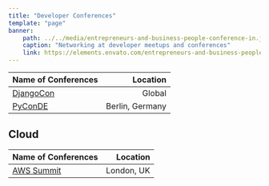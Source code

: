 ```yaml
---
title: "Developer Conferences"
template: "page"
banner:
    path: ../../media/entrepreneurs-and-business-people-conference-in.jpg
    caption: "Networking at developer meetups and conferences"
    link: https://elements.envato.com/entrepreneurs-and-business-people-conference-in-3SXUTJR
---
```


| Name of Conferences                     |        Location |
| :-------------------------------------- | --------------: |
| [DjangoCon](https://2019.djangocon.eu/) |          Global |
| [PyConDE](https://de.pycon.org/)        | Berlin, Germany |

## Cloud

| Name of Conferences                                         |   Location |
| :---------------------------------------------------------- | ---------: |
| [AWS Summit](https://aws.amazon.com/events/summits/london/) | London, UK |
